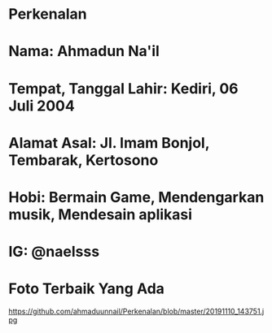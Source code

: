 # Perkenalan

# Nama: Ahmadun Na'il

# Tempat, Tanggal Lahir: Kediri, 06 Juli 2004

# Alamat Asal: Jl. Imam Bonjol, Tembarak, Kertosono

# Hobi: Bermain Game, Mendengarkan musik, Mendesain aplikasi

# IG: @naelsss

# Foto Terbaik Yang Ada

https://github.com/ahmaduunnail/Perkenalan/blob/master/20191110_143751.jpg
